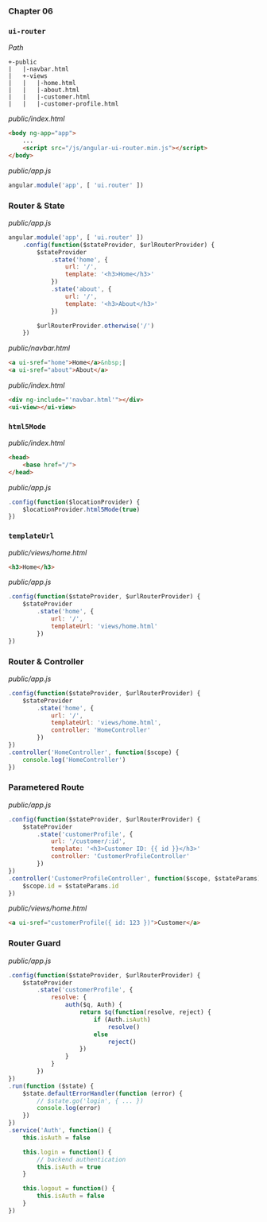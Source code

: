 ### Chapter 06

### `ui-router`

*Path*

```
+-public
|   |-navbar.html
|   +-views
|   |   |-home.html
|   |   |-about.html
|   |   |-customer.html
|   |   |-customer-profile.html
```

*public/index.html*

```html
<body ng-app="app">
    ...
    <script src="/js/angular-ui-router.min.js"></script>
</body>
```

*public/app.js*

```js
angular.module('app', [ 'ui.router' ])
```

### Router & State

*public/app.js*

```js
angular.module('app', [ 'ui.router' ])
    .config(function($stateProvider, $urlRouterProvider) {
        $stateProvider
            .state('home', {
                url: '/',
                template: '<h3>Home</h3>'
            })
            .state('about', {
                url: '/',
                template: '<h3>About</h3>'
            })

        $urlRouterProvider.otherwise('/')
    })
```

*public/navbar.html*

```html
<a ui-sref="home">Home</a>&nbsp;|
<a ui-sref="about">About</a>
```

*public/index.html*

```html
<div ng-include="'navbar.html'"></div>
<ui-view></ui-view>
```

### `html5Mode`

*public/index.html*

```html
<head>
    <base href="/">
</head>
```

*public/app.js*

```js
.config(function($locationProvider) {
    $locationProvider.html5Mode(true)
})
```

### `templateUrl`

*public/views/home.html*

```html
<h3>Home</h3>
```

*public/app.js*

```js
.config(function($stateProvider, $urlRouterProvider) {
    $stateProvider
        .state('home', {
            url: '/',
            templateUrl: 'views/home.html'
        })
})
```

### Router & Controller

*public/app.js*

```js
.config(function($stateProvider, $urlRouterProvider) {
    $stateProvider
        .state('home', {
            url: '/',
            templateUrl: 'views/home.html',
            controller: 'HomeController'
        })
})
.controller('HomeController', function($scope) {
    console.log('HomeController')
})
```

### Parametered Route

*public/app.js*

```js
.config(function($stateProvider, $urlRouterProvider) {
    $stateProvider
        .state('customerProfile', {
            url: '/customer/:id',
            template: '<h3>Customer ID: {{ id }}</h3>'
            controller: 'CustomerProfileController'
        })
})
.controller('CustomerProfileController', function($scope, $stateParams) {
    $scope.id = $stateParams.id
})
```

*public/views/home.html*

```html
<a ui-sref="customerProfile({ id: 123 })">Customer</a>
```

### Router Guard

*public/app.js*

```js
.config(function($stateProvider, $urlRouterProvider) {
    $stateProvider
        .state('customerProfile', {
            resolve: {
                auth($q, Auth) {
                    return $q(function(resolve, reject) {
                        if (Auth.isAuth)
                            resolve()
                        else
                            reject()
                    })
                }
            }
        })
})
.run(function ($state) {
    $state.defaultErrorHandler(function (error) {
        // $state.go('login', { ... })
        console.log(error)
    })
})
.service('Auth', function() {
    this.isAuth = false

    this.login = function() {
        // backend authentication
        this.isAuth = true
    }

    this.logout = function() {
        this.isAuth = false
    }
})
```
